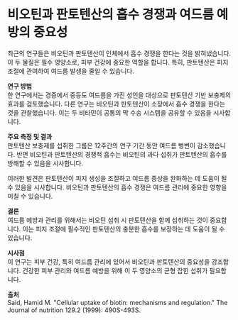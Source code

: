 # 비오틴과 판토텐산의 흡수 경쟁과 여드름 예방의 중요성

최근의 연구들은 비오틴과 판토텐산이 인체에서 흡수 경쟁을 한다는 것을 밝혀냈습니다.
이 두 물질은 필수 영양소로, 피부 건강에 중요한 역할을 합니다. 특히, 판토텐산은 피지 조절에 관여하여 여드름 발생을 줄일 수 있습니다. 

**연구 방법**    
한 연구에서는 경증에서 중등도 여드름을 가진 성인을 대상으로 판토텐산 기반 보충제의 효과를 검토했습니다.
다른 연구는 비오틴과 판토텐산이 소장에서 흡수 경쟁을 한다는 것을 관찰했습니다. 이는 두 비타민이 공통의 막 수송 시스템을 공유할 수 있음을 시사합니다.

**주요 측정 및 결과**     
판토텐산 보충제를 섭취한 그룹은 12주간의 연구 기간 동안 여드름 병변이 감소했습니다.
반면 비오틴과 판토텐산의 경쟁적 흡수는 비오틴의 과다 섭취가 판토텐산의 흡수를 방해할 수 있음을 시사합니다.

이러한 발견은 판토텐산이 피지 생성을 조절하고 여드름 증상을 완화하는 데 도움이 될 수 있음을 시사합니다.
비오틴과 판토텐산의 흡수 경쟁은 여드름 관리에 중요한 영향을 미칠 수 있습니다.

**결론**     
여드름 예방과 관리를 위해서는 비오틴 섭취 시 판토텐산을 함께 섭취하는 것이 중요합니다. 이는 피지 조절에 필수적인 판토텐산의 충분한 흡수를 보장하는 데 도움이 될 수 있습니다.

**시사점**      
이 연구는 피부 건강, 특히 여드름 관리에 있어서 비오틴과 판토텐산의 중요성을 강조합니다. 건강한 피부 관리와 여드름 예방을 위해 이 두 영양소의 균형 잡힌 섭취가 필요합니다.

**출처**     
Said, Hamid M. "Cellular uptake of biotin: mechanisms and regulation." The Journal of nutrition 129.2 (1999): 490S-493S.

<!--stackedit_data:
eyJoaXN0b3J5IjpbLTU1ODQ1NDI1MSwyMTI3OTIxOTVdfQ==
-->